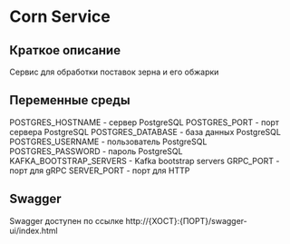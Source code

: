 # Corn Service

## Краткое описание
Сервис для обработки поставок зерна и его обжарки

## Переменные среды
POSTGRES_HOSTNAME - сервер PostgreSQL
POSTGRES_PORT - порт сервера PostgreSQL
POSTGRES_DATABASE - база данных PostgreSQL
POSTGRES_USERNAME - пользователь PostgreSQL
POSTGRES_PASSWORD - пароль PostgreSQL
KAFKA_BOOTSTRAP_SERVERS - Kafka bootstrap servers
GRPC_PORT - порт для gRPC
SERVER_PORT - порт для HTTP

## Swagger
Swagger доступен по ссылке http://{ХОСТ}:{ПОРТ}/swagger-ui/index.html